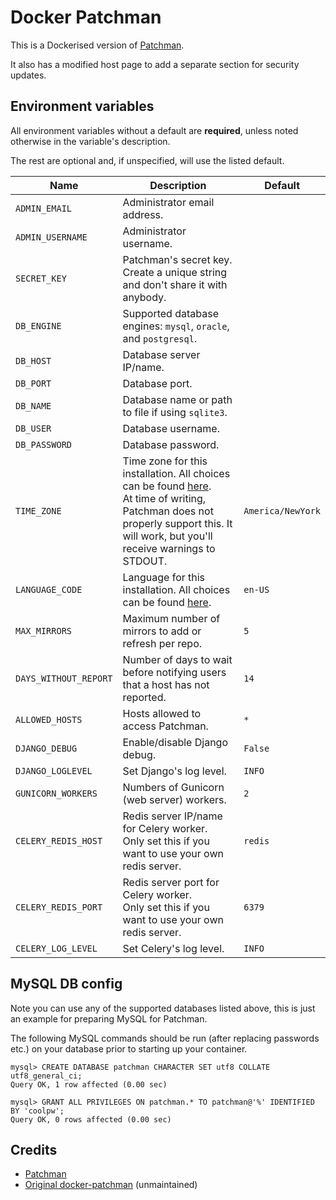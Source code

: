 # Docker Patchman

This is a Dockerised version of [Patchman](https://github.com/furlongm/patchman).

It also has a modified host page to add a separate section for security updates.

## Environment variables

All environment variables without a default are **required**, unless noted otherwise in the variable's description.

The rest are optional and, if unspecified, will use the listed default.

| Name                  | Description                                                                                                                                                                                                                                   | Default           |
|-----------------------|-----------------------------------------------------------------------------------------------------------------------------------------------------------------------------------------------------------------------------------------------|-------------------|
| `ADMIN_EMAIL`         | Administrator email address.                                                                                                                                                                                                                  |                   |
| `ADMIN_USERNAME`      | Administrator username.                                                                                                                                                                                                                       |                   |
| `SECRET_KEY`          | Patchman's secret key. Create a unique string and don't share it with anybody.                                                                                                                                                                |                   |
| `DB_ENGINE`           | Supported database engines: `mysql`, `oracle`, and `postgresql`.                                                                                                                                                                              |                   |
| `DB_HOST`             | Database server IP/name.                                                                                                                                                                                                                      |                   |
| `DB_PORT`             | Database port.                                                                                                                                                                                                                                |                   |
| `DB_NAME`             | Database name or path to file if using `sqlite3`.                                                                                                                                                                                             |                   |
| `DB_USER`             | Database username.                                                                                                                                                                                                                            |                   |
| `DB_PASSWORD`         | Database password.                                                                                                                                                                                                                            |                   |
| `TIME_ZONE`           | Time zone for this installation. All choices can be found [here](http://en.wikipedia.org/wiki/List_of_tz_zones_by_name).<br>At time of writing, Patchman does not properly support this. It will work, but you'll receive warnings to STDOUT. | `America/NewYork` |
| `LANGUAGE_CODE`       | Language for this installation. All choices can be found [here](http://www.i18nguy.com/unicode/language-identifiers.html).                                                                                                                    | `en-US`           |
| `MAX_MIRRORS`         | Maximum number of mirrors to add or refresh per repo.                                                                                                                                                                                         | `5`               |
| `DAYS_WITHOUT_REPORT` | Number of days to wait before notifying users that a host has not reported.                                                                                                                                                                   | `14`              |
| `ALLOWED_HOSTS`       | Hosts allowed to access Patchman.                                                                                                                                                                                                             | `*`               |
| `DJANGO_DEBUG`        | Enable/disable Django debug.                                                                                                                                                                                                                  | `False`           |
| `DJANGO_LOGLEVEL`     | Set Django's log level.                                                                                                                                                                                                                       | `INFO`            |
| `GUNICORN_WORKERS`    | Numbers of Gunicorn (web server) workers.                                                                                                                                                                                                     | `2`               |
| `CELERY_REDIS_HOST`   | Redis server IP/name for Celery worker.<br>Only set this if you want to use your own redis server.                                                                                                                                            | `redis`           |
| `CELERY_REDIS_PORT`   | Redis server port for Celery worker.<br>Only set this if you want to use your own redis server.                                                                                                                                               | `6379`            |
| `CELERY_LOG_LEVEL`    | Set Celery's log level.                                                                                                                                                                                                                       | `INFO`            |

## MySQL DB config

Note you can use any of the supported databases listed above, this is just an example for preparing MySQL for Patchman.

The following MySQL commands should be run (after replacing passwords etc.) on your database prior to starting up your container.

```
mysql> CREATE DATABASE patchman CHARACTER SET utf8 COLLATE utf8_general_ci;
Query OK, 1 row affected (0.00 sec)

mysql> GRANT ALL PRIVILEGES ON patchman.* TO patchman@'%' IDENTIFIED BY 'coolpw';
Query OK, 0 rows affected (0.00 sec)
```

## Credits

- [Patchman](https://github.com/furlongm/patchman)
- [Original docker-patchman](https://github.com/uqlibrary/docker-patchman) (unmaintained)
